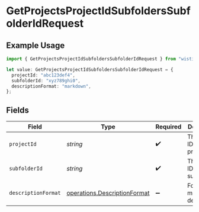 # GetProjectsProjectIdSubfoldersSubfolderIdRequest

## Example Usage

```typescript
import { GetProjectsProjectIdSubfoldersSubfolderIdRequest } from "wistia/models/operations";

let value: GetProjectsProjectIdSubfoldersSubfolderIdRequest = {
  projectId: "abc123def4",
  subfolderId: "xyz789ghi0",
  descriptionFormat: "markdown",
};
```

## Fields

| Field                                                                        | Type                                                                         | Required                                                                     | Description                                                                  | Example                                                                      |
| ---------------------------------------------------------------------------- | ---------------------------------------------------------------------------- | ---------------------------------------------------------------------------- | ---------------------------------------------------------------------------- | ---------------------------------------------------------------------------- |
| `projectId`                                                                  | *string*                                                                     | :heavy_check_mark:                                                           | The hashed ID of the project                                                 | abc123def4                                                                   |
| `subfolderId`                                                                | *string*                                                                     | :heavy_check_mark:                                                           | The hashed ID of the subfolder                                               | xyz789ghi0                                                                   |
| `descriptionFormat`                                                          | [operations.DescriptionFormat](../../models/operations/descriptionformat.md) | :heavy_minus_sign:                                                           | Format for media descriptions                                                | markdown                                                                     |